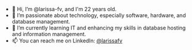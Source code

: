- 👋 Hi, I’m @larissa-fv, and I'm 22 years old.
- 👀 I’m passionate about technology, especially software, hardware, and database management.
- 🌱 I’m currently learning IT and enhancing my skills in database hosting and information management.
- 📫 You can reach me on LinkedIn: [@larissafv](https://www.linkedin.com/in/larissafv/)















<!---
larissa-fv/larissa-fv is a ✨ special ✨ repository because its `README.md` (this file) appears on your GitHub profile.
You can click the Preview link to take a look at your changes.
--->
